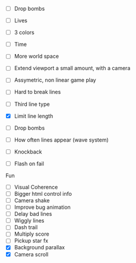 - [ ] Drop bombs
- [ ] Lives
- [ ] 3 colors
- [ ] Time
- [ ] More world space


- [ ] Extend viewport a small amount, with a camera
- [ ] Assymetric, non linear game play


- [ ] Hard to break lines
- [ ] Third line type
- [x] Limit line length
- [ ] Drop bombs
- [ ] How often lines appear (wave system)
- [ ] Knockback
- [ ] Flash on fail

Fun
- [ ] Visual Coherence
- [ ] Bigger html control info
- [ ] Camera shake
- [ ] Improve bug animation
- [ ] Delay bad lines
- [ ] Wiggly lines
- [ ] Dash trail
- [ ] Multiply score
- [ ] Pickup star fx
- [x] Background parallax
- [x] Camera scroll
